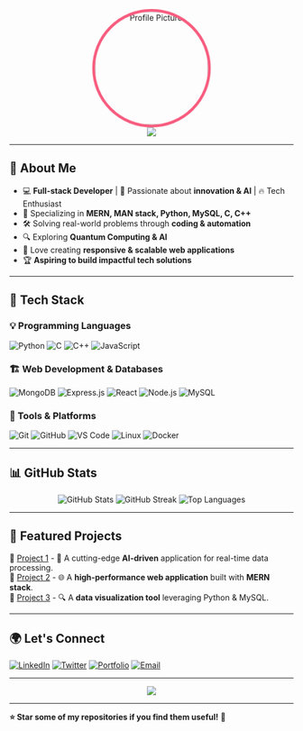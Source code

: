 <p align="center">
  <a href="https://postimg.cc/68yGsC0L">
    <img src="https://i.postimg.cc/GmjPyQTN/20241023-131029.jpg" width="200" height="200" style="border-radius: 50%; border: 5px solid #F75C7E; animation: pulse 2s infinite alternate;" alt="Profile Picture" />
  </a>
  <br>
  <img src="https://readme-typing-svg.herokuapp.com?size=22&color=F75C7E&center=true&vCenter=true&width=600&lines=Hi+there!+I'm+%40elphas-simiyu;Full-Stack+Developer+%7C+Software+Engineer;Passionate+about+Technology+and+Innovation" />
</p>

<style>
@keyframes pulse {
  0% { transform: scale(1); }
  100% { transform: scale(1.1); }
}
</style>

---

## 👋 About Me

- 💻 **Full-stack Developer** | 🚀 Passionate about **innovation & AI** | 🔥 Tech Enthusiast  
- 🎯 Specializing in **MERN, MAN stack, Python, MySQL, C, C++**  
- 🛠️ Solving real-world problems through **coding & automation**  
- 🔍 Exploring **Quantum Computing & AI**  
- 🎨 Love creating **responsive & scalable web applications**  
- 🏆 **Aspiring to build impactful tech solutions**  

---

## 🚀 Tech Stack

### 💡 Programming Languages
![Python](https://img.shields.io/badge/Python-3776AB?style=for-the-badge&logo=python&logoColor=white)
![C](https://img.shields.io/badge/C-00599C?style=for-the-badge&logo=c&logoColor=white)
![C++](https://img.shields.io/badge/C++-00599C?style=for-the-badge&logo=c%2B%2B&logoColor=white)
![JavaScript](https://img.shields.io/badge/JavaScript-F7DF1E?style=for-the-badge&logo=javascript&logoColor=black)

### 🏗️ Web Development & Databases
![MongoDB](https://img.shields.io/badge/MongoDB-47A248?style=for-the-badge&logo=mongodb&logoColor=white)
![Express.js](https://img.shields.io/badge/Express.js-000000?style=for-the-badge&logo=express&logoColor=white)
![React](https://img.shields.io/badge/React-61DAFB?style=for-the-badge&logo=react&logoColor=black)
![Node.js](https://img.shields.io/badge/Node.js-339933?style=for-the-badge&logo=node.js&logoColor=white)
![MySQL](https://img.shields.io/badge/MySQL-4479A1?style=for-the-badge&logo=mysql&logoColor=white)

### 🔧 Tools & Platforms
![Git](https://img.shields.io/badge/Git-F05032?style=for-the-badge&logo=git&logoColor=white)
![GitHub](https://img.shields.io/badge/GitHub-181717?style=for-the-badge&logo=github&logoColor=white)
![VS Code](https://img.shields.io/badge/VS%20Code-007ACC?style=for-the-badge&logo=visual-studio-code&logoColor=white)
![Linux](https://img.shields.io/badge/Linux-FCC624?style=for-the-badge&logo=linux&logoColor=black)
![Docker](https://img.shields.io/badge/Docker-2496ED?style=for-the-badge&logo=docker&logoColor=white)

---

## 📊 GitHub Stats

<p align="center">
  <img src="https://github-readme-stats.vercel.app/api?username=elphas-simiyu&show_icons=true&theme=radical" alt="GitHub Stats" />
  <img src="https://github-readme-streak-stats.herokuapp.com/?user=elphas-simiyu&theme=radical" alt="GitHub Streak" />
  <img src="https://github-readme-stats.vercel.app/api/top-langs/?username=elphas-simiyu&layout=compact&theme=radical" alt="Top Languages" />
</p>

---

## 💼 Featured Projects

🔹 [Project 1](https://github.com/elphas-simiyu/project1) - 🚀 A cutting-edge **AI-driven** application for real-time data processing.  
🔹 [Project 2](https://github.com/elphas-simiyu/project2) - 🌐 A **high-performance web application** built with **MERN stack**.  
🔹 [Project 3](https://github.com/elphas-simiyu/project3) - 🔍 A **data visualization tool** leveraging Python & MySQL.  

---

## 🌍 Let's Connect

[![LinkedIn](https://img.shields.io/badge/LinkedIn-0077B5?style=for-the-badge&logo=linkedin&logoColor=white)](https://linkedin.com/in/your-profile)
[![Twitter](https://img.shields.io/badge/Twitter-1DA1F2?style=for-the-badge&logo=twitter&logoColor=white)](https://twitter.com/your-handle)
[![Portfolio](https://img.shields.io/badge/Portfolio-000000?style=for-the-badge&logo=About.me&logoColor=white)](https://yourportfolio.com)
[![Email](https://img.shields.io/badge/Email-D14836?style=for-the-badge&logo=gmail&logoColor=white)](mailto:your-email@example.com)

---

<p align="center">
  <img src="https://quotes-github-readme.vercel.app/api?type=horizontal&theme=radical" />
</p>

---

**⭐ Star some of my repositories if you find them useful!** 🚀
